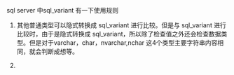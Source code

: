 sql server 中sql_variant 有一下使用规则

1. 其他普通类型可以隐式转换成 sql_variant 进行比较。但是与 sql_variant 进行比较时，由于是隐式转换成 sql_variant，所以除了检查值之外还会检查数据类型。但是对于varchar，char，nvarchar,nchar 这4个类型主要字符串内容相同，就会判断成想等。

2. 
